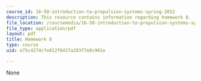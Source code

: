 ```yaml
---
course_id: 16-50-introduction-to-propulsion-systems-spring-2012
description: This resource contains information regarding homework 8.
file_location: /coursemedia/16-50-introduction-to-propulsion-systems-spring-2012/e75c4274cfe812f6437a283f7e8c901e_MIT16_50S12_hw8.pdf
file_type: application/pdf
layout: pdf
title: Homework 8
type: course
uid: e75c4274cfe812f6437a283f7e8c901e

---
```

None